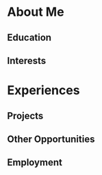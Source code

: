 # About Me

## Education

## Interests

# Experiences

## Projects

## Other Opportunities 

## Employment

